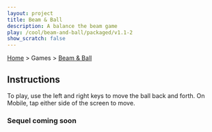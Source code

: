 ```yaml
---
layout: project
title: Beam & Ball
description: A balance the beam game
play: /cool/beam-and-ball/packaged/v1.1-2
show_scratch: false
---
```


[Home](/cool-turbowarp-projects/) > Games > [Beam & Ball](about.md)

## Instructions

To play, use the left and right keys to move the ball back and forth. On Mobile, tap either side of the screen to move.

### Sequel coming soon
